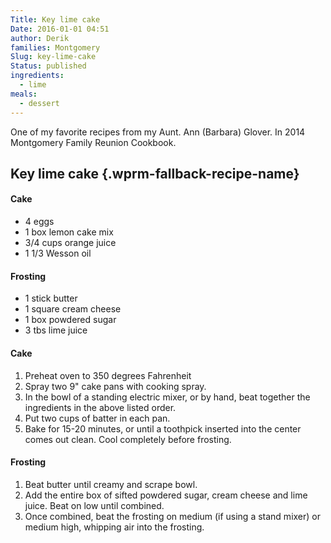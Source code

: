 ```yaml
---
Title: Key lime cake
Date: 2016-01-01 04:51
author: Derik
families: Montgomery
Slug: key-lime-cake
Status: published
ingredients:
  - lime
meals:
  - dessert
---
```


One of my favorite recipes from my Aunt. Ann (Barbara) Glover. In 2014 Montgomery Family Reunion Cookbook. <!--WPRM Recipe 204-->

<div class="wprm-fallback-recipe">

Key lime cake {.wprm-fallback-recipe-name}
-------------

<div class="wprm-fallback-recipe-ingredients">

#### Cake

-   4 eggs
-   1 box lemon cake mix
-   3/4 cups orange juice
-   1 1/3 Wesson oil

#### Frosting

-   1 stick butter
-   1 square cream cheese
-   1 box powdered sugar
-   3 tbs lime juice

</div>

<div class="wprm-fallback-recipe-instructions">

#### Cake

1.  Preheat oven to 350 degrees Fahrenheit
2.  Spray two 9" cake pans with cooking spray.
3.  In the bowl of a standing electric mixer, or by hand, beat together the ingredients in the above listed order.
4.  Put two cups of batter in each pan.
5.  Bake for 15-20 minutes, or until a toothpick inserted into the center comes out clean. Cool completely before frosting.

#### Frosting

1.  Beat butter until creamy and scrape bowl.
2.  Add the entire box of sifted powdered sugar, cream cheese and lime juice. Beat on low until combined.
3.  Once combined, beat the frosting on medium (if using a stand mixer) or medium high, whipping air into the frosting.

</div>

<div class="wprm-fallback-recipe-notes">

</div>

</div>

<!--End WPRM Recipe-->
